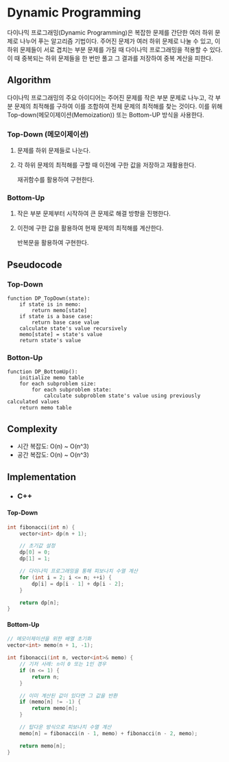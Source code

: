 # Dynamic Programming

다이나믹 프로그래밍(Dynamic Programming)은 복잡한 문제를 간단한 여러 하위 문제로 나누어 푸는 알고리즘 기법이다. 주어진 문제가 여러 하위 문제로 나눌 수 있고, 이 하위 문제들이 서로 겹치는 부분 문제를 가질 때 다이나믹 프로그래밍을 적용할 수 있다. 
이 때 중복되는 하위 문제들을 한 번만 풀고 그 결과를 저장하여 중복 계산을 피한다.

## Algorithm
다이나믹 프로그래밍의 주요 아이디어는 주어진 문제를 작은 부분 문제로 나누고, 각 부분 문제의 최적해를 구하여 이를 조합하여 전체 문제의 최적해를 찾는 것이다. 
이를 위해 Top-down(메모이제이션(Memoization)) 또는 Bottom-UP 방식을 사용한다.

### Top-Down (메모이제이션)
1. 문제를 하위 문제들로 나눈다.
2. 각 하위 문제의 최적해를 구할 때 이전에 구한 값을 저장하고 재활용한다.

    재귀함수를 활용하여 구현한다.

### Bottom-Up
1. 작은 부분 문제부터 시작하여 큰 문제로 해결 방향을 진행한다.
2. 이전에 구한 값을 활용하여 현재 문제의 최적해를 계산한다.

     반복문을 활용하여 구현한다.


## Pseudocode

### Top-Down
```
function DP_TopDown(state):
    if state is in memo:
        return memo[state]
    if state is a base case:
        return base case value
    calculate state's value recursively
    memo[state] = state's value
    return state's value

```


### Botton-Up
```
function DP_BottomUp():
    initialize memo table
    for each subproblem size:
        for each subproblem state:
            calculate subproblem state's value using previously calculated values
    return memo table
```

## Complexity
+ 시간 복잡도: O(n) ~ O(n^3)
+ 공간 복잡도: O(n) ~ O(n^3)

## Implementation
+ ### C++
  
#### Top-Down
```c++
int fibonacci(int n) {
    vector<int> dp(n + 1);

    // 초기값 설정
    dp[0] = 0;
    dp[1] = 1;

    // 다이나믹 프로그래밍을 통해 피보나치 수열 계산
    for (int i = 2; i <= n; ++i) {
        dp[i] = dp[i - 1] + dp[i - 2];
    }

    return dp[n];
}
```


#### Bottom-Up
```c++
// 메모이제이션을 위한 배열 초기화
vector<int> memo(n + 1, -1);

int fibonacci(int n, vector<int>& memo) {
    // 기저 사례: n이 0 또는 1인 경우
    if (n <= 1) {
        return n;
    }

    // 이미 계산된 값이 있다면 그 값을 반환
    if (memo[n] != -1) {
        return memo[n];
    }

    // 탑다운 방식으로 피보나치 수열 계산
    memo[n] = fibonacci(n - 1, memo) + fibonacci(n - 2, memo);

    return memo[n];
}
```

